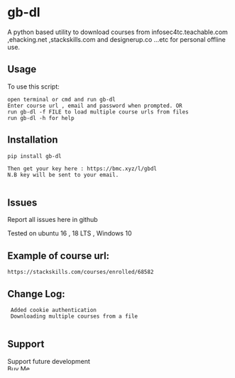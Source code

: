 # gb-dl
A python based utility to download courses from infosec4tc.teachable.com ,ehacking.net ,stackskills.com and designerup.co ...etc for personal offline use.



## Usage
To use this script:
```
open terminal or cmd and run gb-dl
Enter course url , email and password when prompted. OR
run gb-dl -f FILE to load multiple course urls from files
run gb-dl -h for help
```
## Installation
``` 
pip install gb-dl

Then get your key here : https://bmc.xyz/l/gbdl 
N.B key will be sent to your email.
 
```

## Issues
Report all issues here in github
    

Tested on ubuntu 16 , 18 LTS , Windows 10

## Example of course url:
```
https://stackskills.com/courses/enrolled/68582

```
## Change Log:
```
 Added cookie authentication 
 Downloading multiple courses from a file
   
```

## Support
 Support future development
<br>
<a href="https://www.buymeacoffee.com/barakagb" target="_blank"><img src="https://cdn.buymeacoffee.com/buttons/default-orange.png" alt="Buy Me A Coffee" style="height: 12px !important;width: 56px !important;" ></a>
